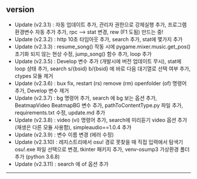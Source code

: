 ## version
- Update (v2.3.1) : 자동 업데이트 추가, 관리자 권한으로 강제실행 추가, 프로그램 환경변수 자동 추가 추가, rpc --> stat 변경, rew (F1 도됨) 만드는 중!
- Update (v2.3.2) : http 10초 타임아웃 추가, search 추가, stat에 몇가지 추가
- Update (v2.3.3) : resume_song() 작동 시에 pygame.mixer.music.get_pos() 초기화 되지 않는 현상 수정, jump_song() 함수 추가, loop 추가
- Update (v2.3.5) : Develop 변수 추가 (개발시에 버전 업데이트 무시), stat에 loop 상태 추가, search s/{bsid} b/{bsid} 에 바로 다음 대기열로 선택 여부 추가, ctypes 모듈 제거
- Update (v2.3.6) : bux fix, restart (rs) remove (rm) openfolder (of) 명령어 추가, Develop 변수 제거
- Update (v2.3.7) : bg 명령어 추가, search 에 bg 보는 옵션 추가, BeatmapVideo BeatmapBG 변수 추가, pathToContentType.py 파일 추가, requirements.txt 수정, update.md 추가
- Update (v2.3.8) : video (vi) 명령어 추가, search에 미리듣기 video 옵션 추가 (재생은 다른 모듈 사용함), simpleaudio==1.0.4 추가
- Update (v2.3.9) : 변수 이름 변경 (에러 수정)
- Update (v2.3.10) : 레지스트리에서 osu! 경로 못찾을 때 직접 입력에서 탐색기 osu!.exe 파일 선택으로 변경, tkinter 패키지 추가, venv-osump3 가상환경 폴더 추가 (python 3.6.8)
- Update (v2.3.11) : search 에 of 옵션 추가
---